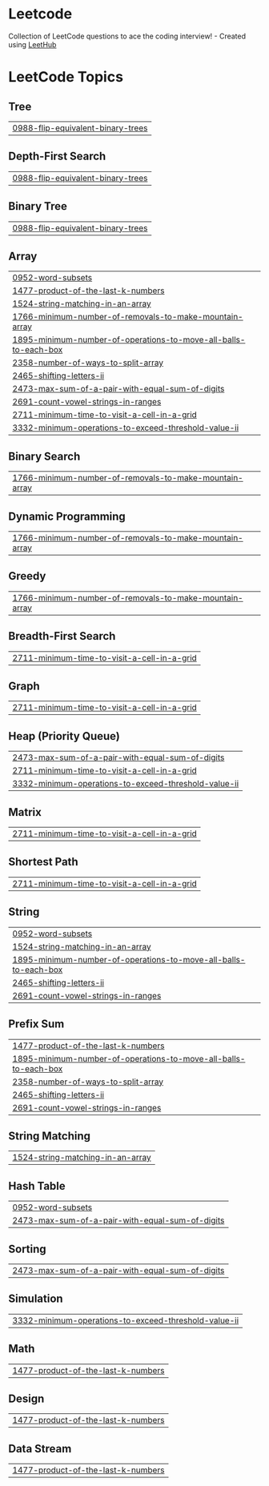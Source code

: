 # Leetcode
Collection of LeetCode questions to ace the coding interview! - Created using [LeetHub](https://github.com/QasimWani/LeetHub)

<!---LeetCode Topics Start-->
# LeetCode Topics
## Tree
|  |
| ------- |
| [0988-flip-equivalent-binary-trees](https://github.com/mohdzaid123/Leetcode/tree/master/0988-flip-equivalent-binary-trees) |
## Depth-First Search
|  |
| ------- |
| [0988-flip-equivalent-binary-trees](https://github.com/mohdzaid123/Leetcode/tree/master/0988-flip-equivalent-binary-trees) |
## Binary Tree
|  |
| ------- |
| [0988-flip-equivalent-binary-trees](https://github.com/mohdzaid123/Leetcode/tree/master/0988-flip-equivalent-binary-trees) |
## Array
|  |
| ------- |
| [0952-word-subsets](https://github.com/mohdzaid123/Leetcode/tree/master/0952-word-subsets) |
| [1477-product-of-the-last-k-numbers](https://github.com/mohdzaid123/Leetcode/tree/master/1477-product-of-the-last-k-numbers) |
| [1524-string-matching-in-an-array](https://github.com/mohdzaid123/Leetcode/tree/master/1524-string-matching-in-an-array) |
| [1766-minimum-number-of-removals-to-make-mountain-array](https://github.com/mohdzaid123/Leetcode/tree/master/1766-minimum-number-of-removals-to-make-mountain-array) |
| [1895-minimum-number-of-operations-to-move-all-balls-to-each-box](https://github.com/mohdzaid123/Leetcode/tree/master/1895-minimum-number-of-operations-to-move-all-balls-to-each-box) |
| [2358-number-of-ways-to-split-array](https://github.com/mohdzaid123/Leetcode/tree/master/2358-number-of-ways-to-split-array) |
| [2465-shifting-letters-ii](https://github.com/mohdzaid123/Leetcode/tree/master/2465-shifting-letters-ii) |
| [2473-max-sum-of-a-pair-with-equal-sum-of-digits](https://github.com/mohdzaid123/Leetcode/tree/master/2473-max-sum-of-a-pair-with-equal-sum-of-digits) |
| [2691-count-vowel-strings-in-ranges](https://github.com/mohdzaid123/Leetcode/tree/master/2691-count-vowel-strings-in-ranges) |
| [2711-minimum-time-to-visit-a-cell-in-a-grid](https://github.com/mohdzaid123/Leetcode/tree/master/2711-minimum-time-to-visit-a-cell-in-a-grid) |
| [3332-minimum-operations-to-exceed-threshold-value-ii](https://github.com/mohdzaid123/Leetcode/tree/master/3332-minimum-operations-to-exceed-threshold-value-ii) |
## Binary Search
|  |
| ------- |
| [1766-minimum-number-of-removals-to-make-mountain-array](https://github.com/mohdzaid123/Leetcode/tree/master/1766-minimum-number-of-removals-to-make-mountain-array) |
## Dynamic Programming
|  |
| ------- |
| [1766-minimum-number-of-removals-to-make-mountain-array](https://github.com/mohdzaid123/Leetcode/tree/master/1766-minimum-number-of-removals-to-make-mountain-array) |
## Greedy
|  |
| ------- |
| [1766-minimum-number-of-removals-to-make-mountain-array](https://github.com/mohdzaid123/Leetcode/tree/master/1766-minimum-number-of-removals-to-make-mountain-array) |
## Breadth-First Search
|  |
| ------- |
| [2711-minimum-time-to-visit-a-cell-in-a-grid](https://github.com/mohdzaid123/Leetcode/tree/master/2711-minimum-time-to-visit-a-cell-in-a-grid) |
## Graph
|  |
| ------- |
| [2711-minimum-time-to-visit-a-cell-in-a-grid](https://github.com/mohdzaid123/Leetcode/tree/master/2711-minimum-time-to-visit-a-cell-in-a-grid) |
## Heap (Priority Queue)
|  |
| ------- |
| [2473-max-sum-of-a-pair-with-equal-sum-of-digits](https://github.com/mohdzaid123/Leetcode/tree/master/2473-max-sum-of-a-pair-with-equal-sum-of-digits) |
| [2711-minimum-time-to-visit-a-cell-in-a-grid](https://github.com/mohdzaid123/Leetcode/tree/master/2711-minimum-time-to-visit-a-cell-in-a-grid) |
| [3332-minimum-operations-to-exceed-threshold-value-ii](https://github.com/mohdzaid123/Leetcode/tree/master/3332-minimum-operations-to-exceed-threshold-value-ii) |
## Matrix
|  |
| ------- |
| [2711-minimum-time-to-visit-a-cell-in-a-grid](https://github.com/mohdzaid123/Leetcode/tree/master/2711-minimum-time-to-visit-a-cell-in-a-grid) |
## Shortest Path
|  |
| ------- |
| [2711-minimum-time-to-visit-a-cell-in-a-grid](https://github.com/mohdzaid123/Leetcode/tree/master/2711-minimum-time-to-visit-a-cell-in-a-grid) |
## String
|  |
| ------- |
| [0952-word-subsets](https://github.com/mohdzaid123/Leetcode/tree/master/0952-word-subsets) |
| [1524-string-matching-in-an-array](https://github.com/mohdzaid123/Leetcode/tree/master/1524-string-matching-in-an-array) |
| [1895-minimum-number-of-operations-to-move-all-balls-to-each-box](https://github.com/mohdzaid123/Leetcode/tree/master/1895-minimum-number-of-operations-to-move-all-balls-to-each-box) |
| [2465-shifting-letters-ii](https://github.com/mohdzaid123/Leetcode/tree/master/2465-shifting-letters-ii) |
| [2691-count-vowel-strings-in-ranges](https://github.com/mohdzaid123/Leetcode/tree/master/2691-count-vowel-strings-in-ranges) |
## Prefix Sum
|  |
| ------- |
| [1477-product-of-the-last-k-numbers](https://github.com/mohdzaid123/Leetcode/tree/master/1477-product-of-the-last-k-numbers) |
| [1895-minimum-number-of-operations-to-move-all-balls-to-each-box](https://github.com/mohdzaid123/Leetcode/tree/master/1895-minimum-number-of-operations-to-move-all-balls-to-each-box) |
| [2358-number-of-ways-to-split-array](https://github.com/mohdzaid123/Leetcode/tree/master/2358-number-of-ways-to-split-array) |
| [2465-shifting-letters-ii](https://github.com/mohdzaid123/Leetcode/tree/master/2465-shifting-letters-ii) |
| [2691-count-vowel-strings-in-ranges](https://github.com/mohdzaid123/Leetcode/tree/master/2691-count-vowel-strings-in-ranges) |
## String Matching
|  |
| ------- |
| [1524-string-matching-in-an-array](https://github.com/mohdzaid123/Leetcode/tree/master/1524-string-matching-in-an-array) |
## Hash Table
|  |
| ------- |
| [0952-word-subsets](https://github.com/mohdzaid123/Leetcode/tree/master/0952-word-subsets) |
| [2473-max-sum-of-a-pair-with-equal-sum-of-digits](https://github.com/mohdzaid123/Leetcode/tree/master/2473-max-sum-of-a-pair-with-equal-sum-of-digits) |
## Sorting
|  |
| ------- |
| [2473-max-sum-of-a-pair-with-equal-sum-of-digits](https://github.com/mohdzaid123/Leetcode/tree/master/2473-max-sum-of-a-pair-with-equal-sum-of-digits) |
## Simulation
|  |
| ------- |
| [3332-minimum-operations-to-exceed-threshold-value-ii](https://github.com/mohdzaid123/Leetcode/tree/master/3332-minimum-operations-to-exceed-threshold-value-ii) |
## Math
|  |
| ------- |
| [1477-product-of-the-last-k-numbers](https://github.com/mohdzaid123/Leetcode/tree/master/1477-product-of-the-last-k-numbers) |
## Design
|  |
| ------- |
| [1477-product-of-the-last-k-numbers](https://github.com/mohdzaid123/Leetcode/tree/master/1477-product-of-the-last-k-numbers) |
## Data Stream
|  |
| ------- |
| [1477-product-of-the-last-k-numbers](https://github.com/mohdzaid123/Leetcode/tree/master/1477-product-of-the-last-k-numbers) |
<!---LeetCode Topics End-->